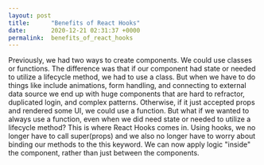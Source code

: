 ```yaml
---
layout: post
title:      "Benefits of React Hooks"
date:       2020-12-21 02:31:37 +0000
permalink:  benefits_of_react_hooks
---
```



Previously, we had two ways to create components. We could use classes or functions. The difference was that if our component had state or needed to utilize a lifecycle method, we had to use a class. But when we have to do things like include animations, form handling, and connecting to external data source we end up with huge components that are hard to refractor, duplicated login, and complex patterns. Otherwise, if it just accepted props and rendered some UI, we could use a function. But what if we wanted to always use a function, even when we did need state or needed to utilize a lifecycle method? This is where React Hooks comes in. Using hooks, we no longer have to call super(props) and we also no longer have to worry about binding  our methods to the this keyword. We can now apply logic "inside" the component, rather than just between the components. 
